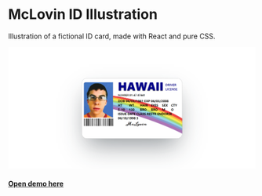 # McLovin ID Illustration

Illustration of a fictional ID card, made with React and pure CSS.
 
![demo img](web.png)

#### [Open demo here](https://mclovin-id-generator.vercel.app/)
